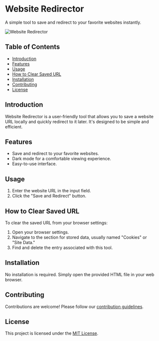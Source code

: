 # Website Redirector

A simple tool to save and redirect to your favorite websites instantly.

![Website Redirector](v1/assets/app-icon.png)

## Table of Contents
- [Introduction](#introduction)
- [Features](#features)
- [Usage](#usage)
- [How to Clear Saved URL](#how-to-clear-saved-url)
- [Installation](#installation)
- [Contributing](#contributing)
- [License](#license)

## Introduction

Website Redirector is a user-friendly tool that allows you to save a website URL locally and quickly redirect to it later. It's designed to be simple and efficient.

## Features

- Save and redirect to your favorite websites.
- Dark mode for a comfortable viewing experience.
- Easy-to-use interface.

## Usage

1. Enter the website URL in the input field.
2. Click the "Save and Redirect" button.

## How to Clear Saved URL

To clear the saved URL from your browser settings:

1. Open your browser settings.
2. Navigate to the section for stored data, usually named "Cookies" or "Site Data."
3. Find and delete the entry associated with this tool.

## Installation

No installation is required. Simply open the provided HTML file in your web browser.

## Contributing

Contributions are welcome! Please follow our [contribution guidelines](CONTRIBUTING.md).

## License

This project is licensed under the [MIT License](LICENSE).


